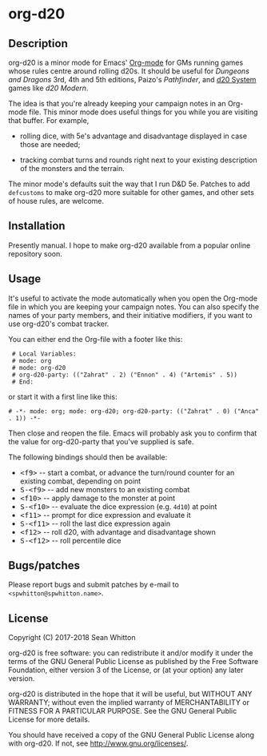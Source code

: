 # org-d20 #

## Description ##

org-d20 is a minor mode for Emacs' [Org-mode](https://orgmode.org/)
for GMs running games whose rules centre around rolling d20s.  It
should be useful for *Dungeons and Dragons* 3rd, 4th and 5th editions,
Paizo's *Pathfinder*, and
[d20 System](https://en.wikipedia.org/wiki/D20_System) games like *d20
Modern*.

The idea is that you're already keeping your campaign notes in an
Org-mode file.  This minor mode does useful things for you while you
are visiting that buffer.  For example,

- rolling dice, with 5e's advantage and disadvantage displayed in case
  those are needed;

- tracking combat turns and rounds right next to your existing
  description of the monsters and the terrain.
  
The minor mode's defaults suit the way that I run D&D 5e.  Patches to
add `defcustoms` to make org-d20 more suitable for other games, and
other sets of house rules, are welcome.

## Installation ##

Presently manual.  I hope to make org-d20 available from a popular
online repository soon.

## Usage ##

It's useful to activate the mode automatically when you open the
Org-mode file in which you are keeping your campaign notes.  You can
also specify the names of your party members, and their initiative
modifiers, if you want to use org-d20's combat tracker.

You can either end the Org-file with a footer like this:

     # Local Variables:
     # mode: org
     # mode: org-d20
     # org-d20-party: (("Zahrat" . 2) ("Ennon" . 4) ("Artemis" . 5))
     # End:

or start it with a first line like this:

    # -*- mode: org; mode: org-d20; org-d20-party: (("Zahrat" . 0) ("Anca" . 1)) -*-

Then close and reopen the file.  Emacs will probably ask you to
confirm that the value for org-d20-party that you've supplied is safe.

The following bindings should then be available:

- <kbd>&lt;f9></kbd> -- start a combat, or advance the turn/round counter
  for an existing combat, depending on point
- <kbd>S-&lt;f9></kbd> -- add new monsters to an existing combat
- <kbd>&lt;f10></kbd> -- apply damage to the monster at point
- <kbd>S-&lt;f10></kbd> -- evaluate the dice expression (e.g. `4d10`) at
  point
- <kbd>&lt;f11></kbd> -- prompt for dice expression and evaluate it
- <kbd>S-&lt;f11></kbd> -- roll the last dice expression again
- <kbd>&lt;f12></kbd> -- roll d20, with advantage and disadvantage shown
- <kbd>S-&lt;f12></kbd> -- roll percentile dice

## Bugs/patches ##

Please report bugs and submit patches by e-mail to
`<spwhitton@spwhitton.name>`.

## License ##

Copyright (C) 2017-2018  Sean Whitton

org-d20 is free software: you can redistribute it and/or modify it
under the terms of the GNU General Public License as published by the
Free Software Foundation, either version 3 of the License, or (at your
option) any later version.

org-d20 is distributed in the hope that it will be useful, but WITHOUT
ANY WARRANTY; without even the implied warranty of MERCHANTABILITY or
FITNESS FOR A PARTICULAR PURPOSE.  See the GNU General Public License
for more details.

You should have received a copy of the GNU General Public License
along with org-d20.  If not, see
[<http://www.gnu.org/licenses/>](http://www.gnu.org/licenses/).
